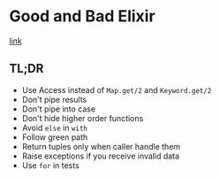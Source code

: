 # Good and Bad Elixir

[link](https://keathley.io/blog/good-and-bad-elixir.html)

## TL;DR

* Use Access instead of `Map.get/2` and `Keyword.get/2`
* Don't pipe results
* Don't pipe into case
* Don't hide higher order functions
* Avoid `else` in `with`
* Follow green path
* Return tuples only when caller handle them
* Raise exceptions if you receive invalid data
* Use `for` in tests
